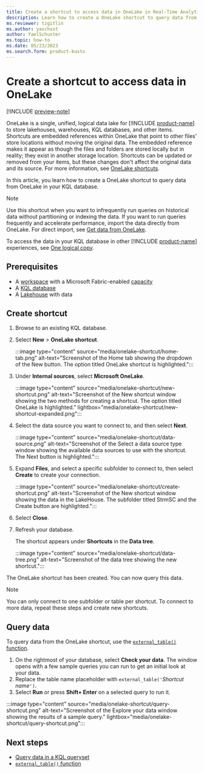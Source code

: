 ```yaml
---
title: Create a shortcut to access data in OneLake in Real-Time Analytics
description: Learn how to create a OneLake shortcut to query data from OneLake in your KQL database.
ms.reviewer: tzgitlin
ms.author: yaschust
author: YaelSchuster
ms.topic: how-to
ms.date: 05/23/2023
ms.search.form: product-kusto
---
```

# Create a shortcut to access data in OneLake

[!INCLUDE [preview-note](../includes/preview-note.md)]

OneLake is a single, unified, logical data lake for [!INCLUDE [product-name](../includes/product-name.md)] to store lakehouses, warehouses, KQL databases, and other items. Shortcuts are embedded references within OneLake that point to other files' store locations without moving the original data. The embedded reference makes it appear as though the files and folders are stored locally but in reality; they exist in another storage location. Shortcuts can be updated or removed from your items, but these changes don't affect the original data and its source. For more information, see [OneLake shortcuts](../onelake/onelake-shortcuts.md).

In this article, you learn how to create a OneLake shortcut to query data from OneLake in your KQL database.

> [!NOTE]
> Use this shortcut when you want to infrequently run queries on historical data without partitioning or indexing the data. If you want to run queries frequently and accelerate performance, import the data directly from OneLake. For direct import, see [Get data from OneLake](get-data-onelake.md).

To access the data in your KQL database in other [!INCLUDE [product-name](../includes/product-name.md)] experiences, see [One logical copy](onelake-mirroring.md).

## Prerequisites

* A [workspace](../get-started/create-workspaces.md) with a Microsoft Fabric-enabled [capacity](../enterprise/licenses.md#capacity)
* A [KQL database](create-database.md)
* A [Lakehouse](../data-engineering/create-lakehouse.md) with data

## Create shortcut

1. Browse to an existing KQL database.
1. Select **New** > **OneLake shortcut**.

    :::image type="content" source="media/onelake-shortcut/home-tab.png" alt-text="Screenshot of the Home tab showing the dropdown of the New button. The option titled OneLake shortcut is highlighted.":::

1. Under **Internal sources**, select **Microsoft OneLake**.

    :::image type="content" source="media/onelake-shortcut/new-shortcut.png" alt-text="Screenshot of the New shortcut window showing the two methods for creating a shortcut. The option titled OneLake is highlighted."  lightbox="media/onelake-shortcut/new-shortcut-expanded.png":::

1. Select the data source you want to connect to, and then select **Next**.

    :::image type="content" source="media/onelake-shortcut/data-source.png" alt-text="Screenshot of the Select a data source type window showing the available data sources to use with the shortcut. The Next button is highlighted.":::

1. Expand **Files**, and select a specific subfolder to connect to, then select **Create** to create your connection.

    :::image type="content" source="media/onelake-shortcut/create-shortcut.png" alt-text="Screenshot of the New shortcut window showing the data in the LakeHouse. The subfolder titled StrmSC and the Create button are highlighted.":::

1. Select **Close**.
1. Refresh your database.

    The shortcut appears under **Shortcuts** in the **Data tree**.

    :::image type="content" source="media/onelake-shortcut/data-tree.png" alt-text="Screenshot of the data tree showing the new shortcut.":::

The OneLake shortcut has been created. You can now query this data.

> [!NOTE]
> You can only connect to one subfolder or table per shortcut. To connect to more data, repeat these steps and create new shortcuts.

## Query data

To query data from the OneLake shortcut, use the [`external_table()` function](/azure/data-explorer/kusto/query/externaltablefunction?context=/fabric/context/context).

1. On the rightmost of your database, select **Check your data**. The window opens with a few sample queries you can run to get an initial look at your data.
1. Replace the table name placeholder with `external_table('`*Shortcut name*`')`.
1. Select **Run** or press **Shift+ Enter** on a selected query to run it.

:::image type="content" source="media/onelake-shortcut/query-shortcut.png" alt-text="Screenshot of the Explore your data window showing the results of a sample query."  lightbox="media/onelake-shortcut/query-shortcut.png":::

## Next steps

* [Query data in a KQL queryset](kusto-query-set.md)
* [`external_table()` function](/azure/data-explorer/kusto/query/externaltablefunction?context=/fabric/context/context)
